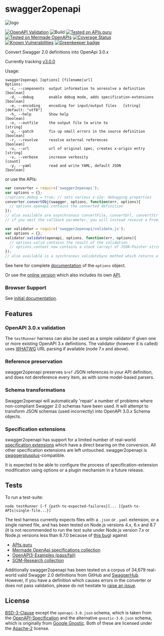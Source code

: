 # swagger2openapi

![logo](https://github.com/Mermade/swagger2openapi/blob/master/docs/logo.png?raw=true)

[![OpenAPI Validation](https://openapi-converter.herokuapp.com/api/v1/badge?url=https://openapi-converter.herokuapp.com/examples/openapi.json)](https://openapi-converter.herokuapp.com/api/v1/validate?url=https://openapi-converter.herokuapp.com/examples/openapi.json)
![Build](https://img.shields.io/travis/Mermade/swagger2openapi/master.svg)
[![Tested on APIs.guru](https://api.apis.guru/badges/tested_on.svg)](https://APIs.guru)
[![Tested on Mermade OpenAPIs](https://img.shields.io/badge/Additional%20Specs-34882-brightgreen.svg)](https://github.com/mermade/openapi-definitions)
[![Coverage Status](https://coveralls.io/repos/github/Mermade/swagger2openapi/badge.svg?branch=master)](https://coveralls.io/github/Mermade/swagger2openapi?branch=master)
[![Known Vulnerabilities](https://snyk.io/test/npm/swagger2openapi/badge.svg)](https://snyk.io/test/npm/swagger2openapi)
[![Greenkeeper badge](https://badges.greenkeeper.io/Mermade/swagger2openapi.svg)](https://greenkeeper.io/)

Convert Swagger 2.0 definitions into OpenApi 3.0.x

Currently tracking [v3.0.0](https://github.com/OAI/OpenAPI-Specification/blob/master/versions/3.0.0.md)

Usage:

```
swagger2openapi [options] [filename|url]
Options:
  -c, --components  output information to unresolve a definition       [boolean]
  -d, --debug       enable debug mode, adds specification-extensions   [boolean]
  -e, --encoding    encoding for input/output files   [string] [default: "utf8"]
  -h, --help        Show help                                          [boolean]
  -o, --outfile     the output file to write to                         [string]
  -p, --patch       fix up small errors in the source definition       [boolean]
  -r, --resolve     resolve external references                        [boolean]
  -u, --url         url of original spec, creates x-origin entry        [string]
  -v, --verbose     increase verbosity                                   [count]
  -y, --yaml        read and write YAML, default JSON                  [boolean]
```

or use the APIs:

```javascript
var converter = require('swagger2openapi');
var options = {};
//options.debug = true; // sets various x-s2o- debugging properties
converter.convertObj(swagger, options, function(err, options){
  // options.openapi contains the converted definition
});
// also available are asynchronous convertFile, convertUrl, convertStr and convertStream functions
// if you omit the callback parameter, you will instead receive a Promise
```

```javascript
var validator = require('swagger2openapi/validate.js');
var options = {};
validator.validate(openapi, options, function(err, options){
  // options.valid contains the result of the validation
  // options.context now contains a stack (array) of JSON-Pointer strings
});
// also available is a synchronous validateSync method which returns a boolean
```

See here for complete [documentation](/docs/options.md) of the `options` object.

Or use the [online version](https://openapi-converter.herokuapp.com) which also includes its own [API](http://petstore.swagger.io/?url=https://openapi-converter.herokuapp.com/contract/swagger.json).

### Browser Support

See [initial documentation](/docs/browser.md).

## Features

### OpenAPI 3.0.x validation

The `testRunner` harness can also be used as a simple validator if given one or more existing OpenAPI 3.x definitions. The validator (however it is called) uses [WHATWG](https://whatwg.org/) URL parsing if available (node 7.x and above).

### Reference preservation

swagger2openapi preserves `$ref` JSON references in your API definition, and does not dereference
every item, as with some model-based parsers.

### Schema transformations

Swagger2openapi will automatically 'repair' a number of problems where non-compliant Swagger 2.0 schemas have been used. It will attempt to transform JSON schemas (used incorrectly) into OpenAPI 3.0.x Schema objects.

### Specification extensions

swagger2openapi has support for a limited number of real-world [specification extensions](/docs/extensions.md) which have a direct bearing on the conversion. All other specification extensions are left untouched. swagger2openapi is [swaggerplusplus](https://github.com/mermade/swaggerplusplus)-compatible.

It is expected to be able to configure the process of specification-extension modification using options or a plugin mechanism in a future release.

## Tests

To run a test-suite:

```shell
node testRunner [-f {path-to-expected-failures}]... [{path-to-APIs|single-file...}]
```

The test harness currently expects files with a `.json` or `.yaml` extension, or a single named file, and has been tested on Node.js versions 4.x, 6.x and 8.7 (it is not recommended to run the test suite under Node.js version 7.x or Node.js versions less than 8.7.0 because of [this bug](https://github.com/nodejs/node/issues/13048)) against

* [APIs.guru](https://github.com/APIs-guru/openapi-directory)
* [Mermade OpenApi specifications collection](https://github.com/mermade/openapi_specifications)
* [OpenAPI3-Examples (pass/fail)](https://github.com/mermade/openapi3-examples)
* [SOM-Research collection](https://github.com/SOM-Research/hapi)

Additionally swagger2openapi has been tested on a corpus of 34,679 real-world valid Swagger 2.0 definitions from GitHub and [SwaggerHub](https://swaggerhub.com/). However, if you have a definition which causes errors in the converter or does not pass validation, please do not hesitate to [raise an issue](https://github.com/Mermade/swagger2openapi/issues).


## License

[BSD-3-Clause](LICENSE) except the `openapi-3.0.json` schema, which is taken from the [OpenAPI-Specification](https://github.com/OAI/OpenAPI-Specification/blob/master/schemas/v3.0/schema.json) and the alternative `gnostic-3.0.json` schema, which is originally from [Google Gnostic](https://github.com/googleapis/gnostic/blob/master/OpenAPIv3/openapi-3.0.json). Both of these are licensed under the [Apache-2](http://www.apache.org/licenses/LICENSE-2.0) license.
